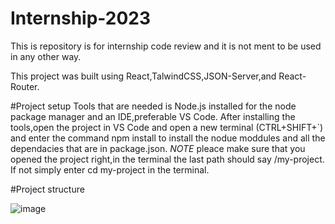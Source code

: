 # Internship-2023
This is repository is for internship code review and it is not ment to be used in any other way.

This project was built using React,TalwindCSS,JSON-Server,and React-Router.

#Project setup
Tools that are needed is Node.js installed for the node package manager and an IDE,preferable VS Code.
After installing the tools,open the project in VS Code and open a new terminal (CTRL+SHIFT+`) 
and enter the command npm install to install the nodue moddules
and all the dependacies that are in package.json.
*NOTE* pleace make sure that you opened the project right,in the terminal the last path should say /my-project.
If not simply enter cd my-project in the terminal.

#Project structure



![image](https://user-images.githubusercontent.com/127392785/224553715-7c45afcb-ca00-40fe-be30-85c846f557b6.png)

